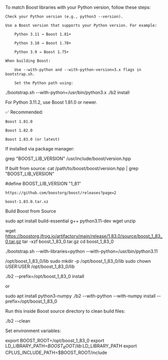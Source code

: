 


To match Boost libraries with your Python version, follow these steps:

    Check your Python version (e.g., python3 --version).

    Use a Boost version that supports your Python version. For example:

        Python 3.11 → Boost 1.81+

        Python 3.10 → Boost 1.78+

        Python 3.9 → Boost 1.75+

    When building Boost:

        Use --with-python and --with-python-version=3.x flags in bootstrap.sh.

        Set the Python path using:

./bootstrap.sh --with-python=/usr/bin/python3.x
./b2 install




For Python 3.11.2, use Boost 1.81.0 or newer.

✅ Recommended:

    Boost 1.81.0

    Boost 1.82.0

    Boost 1.83.0 (or latest)



If installed via package manager:

grep "BOOST_LIB_VERSION" /usr/include/boost/version.hpp




If built from source:
cat /path/to/boost/boost/version.hpp | grep "BOOST_LIB_VERSION"

#define BOOST_LIB_VERSION "1_81"




```
https://github.com/boostorg/boost/releases?page=2

boost-1.83.0.tar.xz 
```





Build Boost from Source

sudo apt install build-essential g++ python3.11-dev wget unzip


wget https://boostorg.jfrog.io/artifactory/main/release/1.83.0/source/boost_1_83_0.tar.gz
tar -xzf boost_1_83_0.tar.gz
cd boost_1_83_0




./bootstrap.sh --with-libraries=python --with-python=/usr/bin/python3.11


/opt/boost_1_83_0/lib
sudo mkdir -p /opt/boost_1_83_0/lib
sudo chown $USER:$USER /opt/boost_1_83_0/lib





./b2 --prefix=/opt/boost_1_83_0 install

or

sudo apt install python3-numpy
./b2 --with-python --with-numpy install --prefix=/opt/boost_1_83_0



Run this inside Boost source directory to clean build files:

./b2 --clean





Set environment variables:

export BOOST_ROOT=/opt/boost_1_83_0
export LD_LIBRARY_PATH=$BOOST_ROOT/lib:$LD_LIBRARY_PATH
export CPLUS_INCLUDE_PATH=$BOOST_ROOT/include

